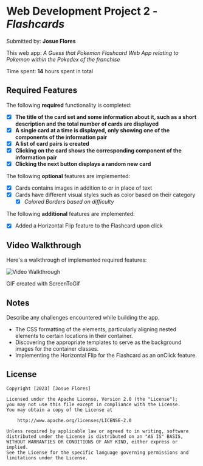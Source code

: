 # Web Development Project 2 - *Flashcards*

Submitted by: **Josue Flores**

This web app: *A Guess that Pokemon Flashcard Web App relating to Pokemon within the Pokedex of the franchise*

Time spent: **14** hours spent in total

## Required Features

The following **required** functionality is completed:

- [X] **The title of the card set and some information about it, such as a short description and the total number of cards are displayed**
- [X] **A single card at a time is displayed, only showing one of the components of the information pair**
- [X] **A list of card pairs is created**
- [X] **Clicking on the card shows the corresponding component of the information pair**
- [X] **Clicking the next button displays a random new card**

The following **optional** features are implemented:

- [X] Cards contains images in addition to or in place of text
- [X] Cards have different visual styles such as color based on their category
  - [X] *Colored Borders based on difficulty*

The following **additional** features are implemented:

* [X] Added a Horizontal Flip feature to the Flashcard upon click

## Video Walkthrough

Here's a walkthrough of implemented required features:

<img src='./public/Pokemon-Flashcards.gif' title='Video Walkthrough' width='' alt='Video Walkthrough' /> 

<!-- imgur link: https://imgur.com/a/rTdDVdY  --> 

<!-- Replace this with whatever GIF tool you used! -->
GIF created with ScreenToGif  
<!-- Recommended tools:
[Kap](https://getkap.co/) for macOS
[ScreenToGif](https://www.screentogif.com/) for Windows
[peek](https://github.com/phw/peek) for Linux. -->

## Notes

Describe any challenges encountered while building the app.

* The CSS formatting of the elements, particularly aligning nested elements to certain locations in their container.
* Discovering the appropriate templates to serve as the background images for the container classes.
* Implementing the Horizontal Flip for the Flashcard as an onClick feature.

## License

    Copyright [2023] [Josue Flores]

    Licensed under the Apache License, Version 2.0 (the "License");
    you may not use this file except in compliance with the License.
    You may obtain a copy of the License at

        http://www.apache.org/licenses/LICENSE-2.0

    Unless required by applicable law or agreed to in writing, software
    distributed under the License is distributed on an "AS IS" BASIS,
    WITHOUT WARRANTIES OR CONDITIONS OF ANY KIND, either express or implied.
    See the License for the specific language governing permissions and
    limitations under the License.
